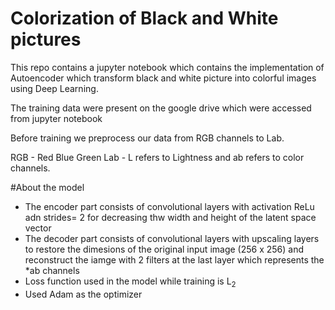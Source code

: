 # Colorization of Black and White pictures

This repo contains a jupyter notebook which contains the implementation of Autoencoder which transform black and white picture into colorful images using Deep Learning.

The training data were present on the google drive which were accessed from jupyter notebook

Before training we preprocess our data from RGB channels to Lab.

RGB - Red Blue Green
Lab - L refers to Lightness and ab refers to color channels.

#About the model

 * The encoder part consists of convolutional layers with activation ReLu adn strides= 2 for decreasing thw width and height of the latent space vector
 * The decoder part consists of convolutional layers with upscaling layers to restore the dimesions of the original input image (256 x 256) and reconstruct the iamge with 2  filters at the last layer which represents the *ab channels
 * Loss function used in the model while training is L<sub>2<sub>
 * Used Adam as the optimizer 
 
